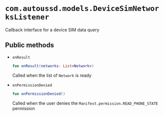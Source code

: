 # `com.autoussd.models.DeviceSimNetworksListener`

Callback interface for a device SIM data query

## Public methods

- `onResult`

  ```kotlin
  fun onResult(networks: List<Network>)
  ```

  Called when the list of `Network` is ready

- `onPermissionDenied`

  ```kotlin
  fun onPermissionDenied()
  ```

  Called when the user denies the `Manifest.permission.READ_PHONE_STATE`
  permission

